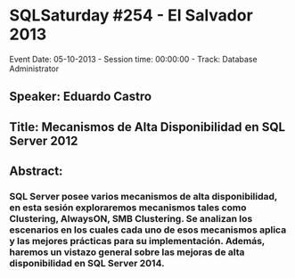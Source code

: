 # SQLSaturday #254 - El Salvador 2013
Event Date: 05-10-2013 - Session time: 00:00:00 - Track: Database Administrator
## Speaker: Eduardo Castro
## Title: Mecanismos de Alta Disponibilidad en SQL Server 2012
## Abstract:
### SQL Server posee varios mecanismos de alta disponibilidad, en esta sesión exploraremos mecanismos tales como Clustering, AlwaysON, SMB Clustering. Se analizan los escenarios en los cuales cada uno de esos mecanismos aplica y las mejores prácticas para su implementación. Además, haremos un vistazo general sobre las mejoras de alta disponibilidad en SQL Server 2014.
